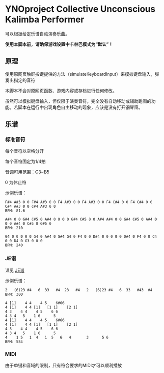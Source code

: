 # YNOproject Collective Unconscious Kalimba Performer

可以根据给定乐谱自动演奏乐曲。

**使用本脚本前，请确保游戏设置中卡林巴模式为“默认”！**

## 原理

使用原网页触屏按键提供的方法（simulateKeyboardInput）来模拟键盘输入，弹奏出指定的音符

本脚本不会对原网页函数、游戏内容或存档进行任何修改。

虽然可以模拟键盘输入，但仅限于演奏音符，完全没有自动移动或辅助跑图的功能。若脚本在运行中出现角色自主移动的现象，应该是没有打开钢琴窗。

## 乐谱

### 标准音符

每个音符以空格分开

每个音符固定为1/4拍

音调可用范围：C3~B5

0 为休止符

示例乐谱：

```text
F#4 A#3 0 0 F#4 A#3 0 0 F4 A#3 0 0 F4 A#3 0 0 F4 C#4 0 0 F4 C#4 0 0 C#4 A#3 0 0 C#4 A#3 0 0
BPM: 81.6
```

```text
A#4 0 0 G#4 C#5 0 A#4 0 0 0 0 G#4 C#5 0 0 A#4 A#4 0 0 G#4 C#5 0 A#4 0 0 0 A#4 0 C#5 0 G#5 0
BPM: 210
```

```text
G4 0 0 0 0 0 G4 0 A#4 0 G#4 G4 0 F4 0 0 D#4 0 0 0 0 0 D#4 0 F4 0 0 C4 0 0 D4 0 G3 0 0 0
BPM: 240
```

### JE谱

详见 [JE谱](https://madderscientist.github.io/je_score_operator/)

示例乐谱：

```text
2   (6)23 #4   6  33   #4  23   #4   2   (6)23 #4   6  33   #43  #4   
BPM: 300
```

```text
4 [1]    4 4    4 5    6#66   
4 [1]    4 4 [1]   [1 1]    [2 1]   
4 3    4 4    4 5    6 6   
4 3 4   5    1 6      5    
4 [1]    4 4    4 5    6#66   
4 [1]    4 4 [1]   [1 1]    [2 1]   
4 3    4 4    4 5    6 6   
4 3 4   5    1 6      5     
4    1 5   1  4   1  5   6   4       3      5 6      
BPM: 584
```

### MIDI

由于单键和音域的限制，只有符合要求的MIDI才可以顺利播放
